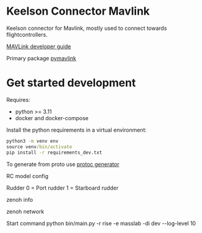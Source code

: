 # Keelson Connector Mavlink

Keelson connector for Mavlink, mostly used to connect towards flightcontrollers. 

[MAVLink developer guide](https://mavlink.io/en/)

Primary package [pymavlink](https://pypi.org/project/pymavlink/) 


# Get started development 

Requires:
- python >= 3.11
- docker and docker-compose

Install the python requirements in a virtual environment:

```cmd
python3 -m venv env
source venv/bin/activate
pip install -r requirements_dev.txt
```

To generate from proto use [protoc generator](https://pypi.org/project/protoc-wheel-0/)



RC model config 

Rudder 
0 = Port rudder
1 = Starboard rudder




zenoh info

zenoh network

Start command 
python bin/main.py -r rise -e masslab -di dev --log-level 10 